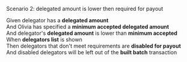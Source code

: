 Scenario 2: delegated amount is lower then required for payout  

Given delegator has a **delegated amount**  
And Olivia has specified a **minimum accepted delegated amount**  
And delegator's **delegated amount** is lower than **minimum accepted**  
When **delegators list** is shown  
Then delegators that don't meet requirements are **disabled for payout**  
And disabled delegators will be left out of the **built batch** transaction  
